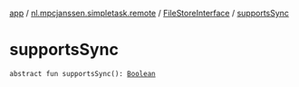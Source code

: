 [app](../../index.md) / [nl.mpcjanssen.simpletask.remote](../index.md) / [FileStoreInterface](index.md) / [supportsSync](.)

# supportsSync

`abstract fun supportsSync(): `[`Boolean`](https://kotlinlang.org/api/latest/jvm/stdlib/kotlin/-boolean/index.html)
